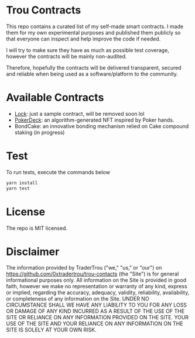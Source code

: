 # Trou Contracts

This repo contains a curated list of my self-made smart contracts. 
I made them for my own experimental purposes and published them publicly so that everyone can inspect and help improve the code if needed.

I will try to make sure they have as much as possible test coverage, however the contracts will be mainly non-audited. 

Therefore, hopefully the contracts will be delivered transparent, secured and reliable when being used as a software/platform to the community.

# Available Contracts

- [Lock](./contracts/Lock): just a sample contract, will be removed soon lol
- [PokerDeck](./contracts/PokerDeck): an algorithm-generated NFT inspired by Poker hands.
- BondCake: an innovative bonding mechanism relied on Cake compound staking (in progress)

# Test

To run tests, execute the commands below

```bash
yarn install
yarn test
```

# License

The repo is MIT licensed.


# Disclaimer

The information provided by TraderTrou ("we," "us," or "our") on https://github.com/0xtradertrou/trou-contacts (the "Site") is for general informational purposes only. All information on the Site is provided in good faith, however we make no representation or warranty of any kind, express or implied, regarding the accuracy, adequacy, validity, reliability, availability, or completeness of any information on the Site. UNDER NO CIRCUMSTANCE SHALL WE HAVE ANY LIABILITY TO YOU FOR ANY LOSS OR DAMAGE OF ANY KIND INCURRED AS A RESULT OF THE USE OF THE SITE OR RELIANCE ON ANY INFORMATION PROVIDED ON THE SITE. YOUR USE OF THE SITE AND YOUR RELIANCE ON ANY INFORMATION ON THE SITE IS SOLELY AT YOUR OWN RISK.